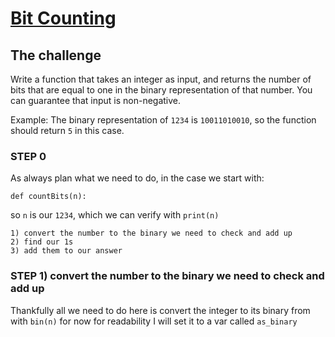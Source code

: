 # [Bit Counting](https://www.codewars.com/kata/526571aae218b8ee490006f4)

## The challenge
Write a function that takes an integer as input, and returns the number of bits that are equal to one in the binary representation of that number. You can guarantee that input is non-negative.

Example: The binary representation of ```1234``` is ```10011010010```, so the function should return ```5``` in this case.

### STEP 0
As always plan what we need to do, in the case we start with:
```
def countBits(n):
```
so ```n``` is our ```1234```, which we can verify with ```print(n)```

```
1) convert the number to the binary we need to check and add up
2) find our 1s
3) add them to our answer
```

### STEP 1) convert the number to the binary we need to check and add up
Thankfully all we need to do here is convert the integer to its binary from with ```bin(n)``` for now for readability I will set it to a var called ```as_binary```
